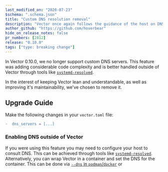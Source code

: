 ```yaml
---
last_modified_on: "2020-07-23"
$schema: ".schema.json"
title: "Custom DNS resolution removal"
description: "Vector once again follows the guidance of the host on DNS lookups."
author_github: "https://github.com/hoverbear"
hide_on_release_notes: false
pr_numbers: [2812]
release: "0.10.0"
tags: ["type: breaking change"]
---
```


In Vector 0.10.0, we no longer support custom DNS servers. This feature was adding considerable code complexity and is better handled outside of Vector through tools like [`systemd-resolved`][urls.systemd_resolved].

In the interest of keeping Vector lean and understandable, as well as improving it's maintainability, we've chosen to remove it.

## Upgrade Guide

Make the following changes in your `vector.toml` file:

```diff title="vector.toml"
-  dns_servers = [...]
```

### Enabling DNS outside of Vector

If you were using this feature you may need to configure your host to consult DNS. This can be achieved through tools like [`systemd-resolved`][urls.systemd_resolved]. Alternatively, you can wrap Vector in a container and set the DNS for the container. This can be done via [`--dns` in `podman`/`docker`][urls.docker_dns] or

[urls.docker_dns]: https://docs.docker.com/config/containers/container-networking/#dns-services
[urls.systemd_resolved]: https://wiki.archlinux.org/index.php/Systemd-resolved
